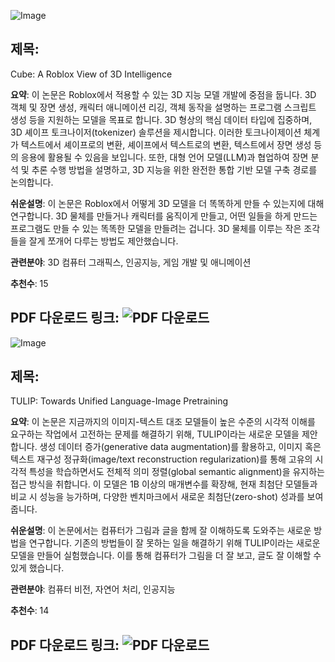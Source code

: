 
![Image](https://cdn-thumbnails.huggingface.co/social-thumbnails/papers/2503.15475.png)
## 제목:
Cube: A Roblox View of 3D Intelligence

**요약**:
이 논문은 Roblox에서 적용할 수 있는 3D 지능 모델 개발에 중점을 둡니다. 3D 객체 및 장면 생성, 캐릭터 애니메이션 리깅, 객체 동작을 설명하는 프로그램 스크립트 생성 등을 지원하는 모델을 목표로 합니다. 3D 형상의 핵심 데이터 타입에 집중하며, 3D 셰이프 토크나이저(tokenizer) 솔루션을 제시합니다. 이러한 토크나이제이션 체계가 텍스트에서 셰이프로의 변환, 셰이프에서 텍스트로의 변환, 텍스트에서 장면 생성 등의 응용에 활용될 수 있음을 보입니다. 또한, 대형 언어 모델(LLM)과 협업하여 장면 분석 및 추론 수행 방법을 설명하고, 3D 지능을 위한 완전한 통합 기반 모델 구축 경로를 논의합니다.

**쉬운설명**:
이 논문은 Roblox에서 어떻게 3D 모델을 더 똑똑하게 만들 수 있는지에 대해 연구합니다. 3D 물체를 만들거나 캐릭터를 움직이게 만들고, 어떤 일들을 하게 만드는 프로그램도 만들 수 있는 똑똑한 모델을 만들려는 겁니다. 3D 물체를 이루는 작은 조각들을 잘게 쪼개어 다루는 방법도 제안했습니다.

**관련분야**:
3D 컴퓨터 그래픽스, 인공지능, 게임 개발 및 애니메이션

**추천수**: 15

**PDF 다운로드 링크**: ![PDF 다운로드](https://arxiv.org/pdf/2503.15475)
---

![Image](https://cdn-thumbnails.huggingface.co/social-thumbnails/papers/2503.15485.png)
## 제목:
TULIP: Towards Unified Language-Image Pretraining

**요약**:
이 논문은 지금까지의 이미지-텍스트 대조 모델들이 높은 수준의 시각적 이해를 요구하는 작업에서 고전하는 문제를 해결하기 위해, TULIP이라는 새로운 모델을 제안합니다. 생성 데이터 증가(generative data augmentation)를 활용하고, 이미지 혹은 텍스트 재구성 정규화(image/text reconstruction regularization)를 통해 고유의 시각적 특성을 학습하면서도 전체적 의미 정렬(global semantic alignment)을 유지하는 접근 방식을 취합니다. 이 모델은 1B 이상의 매개변수를 확장해, 현재 최첨단 모델들과 비교 시 성능을 능가하며, 다양한 벤치마크에서 새로운 최첨단(zero-shot) 성과를 보여줍니다.

**쉬운설명**:
이 논문에서는 컴퓨터가 그림과 글을 함께 잘 이해하도록 도와주는 새로운 방법을 연구합니다. 기존의 방법들이 잘 못하는 일을 해결하기 위해 TULIP이라는 새로운 모델을 만들어 실험했습니다. 이를 통해 컴퓨터가 그림을 더 잘 보고, 글도 잘 이해할 수 있게 했습니다.

**관련분야**:
컴퓨터 비전, 자연어 처리, 인공지능

**추천수**: 14

**PDF 다운로드 링크**: ![PDF 다운로드](https://arxiv.org/pdf/2503.15485)
---
